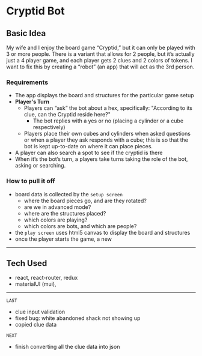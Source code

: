 # Cryptid Bot

## Basic Idea
My wife and I enjoy the board game “Cryptid,” but it can only be played with 3 or more people. There is a variant that allows for 2 people, but it’s actually just a 4 player game, and each player gets 2 clues and 2 colors of tokens. I want to fix this by creating a “robot” (an app) that will act as the 3rd person.

### Requirements
- The app displays the board and structures for the particular game setup
- **Player's Turn**
  - Players can “ask” the bot about a hex, specifically: "According to its clue, can the Cryptid reside here?"
    - The bot replies with a yes or no (placing a cylinder or a cube respectively)
  - Players place their own cubes and cylinders when asked questions or when a player they ask responds with a cube; this is so that the bot is kept up-to-date on where it can place pieces.
- A player can also search a spot to see if the cryptid is there
- When it’s the bot’s turn, a players take turns taking the role of the bot, asking or searching.

### How to pull it off
- board data is collected by the `setup screen`
  - where the board pieces go, and are they rotated?
  - are we in advanced mode?
  - where are the structures placed?
  - which colors are playing?
  - which colors are bots, and which are people?
- the `play screen` uses html5 canvas to display the board and structures
- once the player starts the game, a new 

---

## Tech Used
- react, react-router, redux
- materialUI (mui), 

---

`LAST`
- clue input validation
- fixed bug: white abandoned shack not showing up
- copied clue data

`NEXT`
- finish converting all the clue data into json


